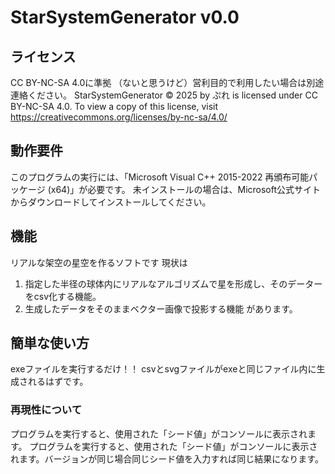 # StarSystemGenerator v0.0

## ライセンス
CC BY-NC-SA 4.0に準拠
（ないと思うけど）営利目的で利用したい場合は別途連絡ください。
StarSystemGenerator  © 2025 by ぷれ is licensed under CC BY-NC-SA 4.0. To view a copy of this license, visit https://creativecommons.org/licenses/by-nc-sa/4.0/

## 動作要件 
このプログラムの実行には、「Microsoft Visual C++ 2015-2022 再頒布可能パッケージ (x64)」が必要です。 未インストールの場合は、Microsoft公式サイトからダウンロードしてインストールしてください。

## 機能
リアルな架空の星空を作るソフトです
現状は
1. 指定した半径の球体内にリアルなアルゴリズムで星を形成し、そのデーターをcsv化する機能。
2. 生成したデータをそのままベクター画像で投影する機能
があります。

## 簡単な使い方
exeファイルを実行するだけ！！
csvとsvgファイルがexeと同じファイル内に生成されるはずです。

### 再現性について
プログラムを実行すると、使用された「シード値」がコンソールに表示されます。
プログラムを実行すると、使用された「シード値」がコンソールに表示されます。バージョンが同じ場合同じシード値を入力すれば同じ結果になります。
